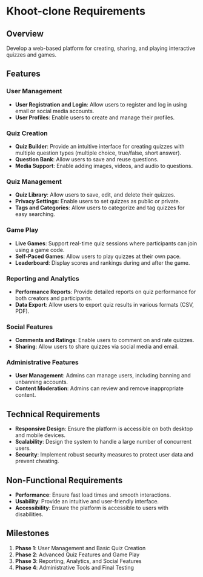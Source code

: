 # Khoot-clone Requirements

## Overview
Develop a web-based platform for creating, sharing, and playing interactive quizzes and games.

## Features

### User Management
- **User Registration and Login**: Allow users to register and log in using email or social media accounts.
- **User Profiles**: Enable users to create and manage their profiles.

### Quiz Creation
- **Quiz Builder**: Provide an intuitive interface for creating quizzes with multiple question types (multiple choice, true/false, short answer).
- **Question Bank**: Allow users to save and reuse questions.
- **Media Support**: Enable adding images, videos, and audio to questions.

### Quiz Management
- **Quiz Library**: Allow users to save, edit, and delete their quizzes.
- **Privacy Settings**: Enable users to set quizzes as public or private.
- **Tags and Categories**: Allow users to categorize and tag quizzes for easy searching.

### Game Play
- **Live Games**: Support real-time quiz sessions where participants can join using a game code.
- **Self-Paced Games**: Allow users to play quizzes at their own pace.
- **Leaderboard**: Display scores and rankings during and after the game.

### Reporting and Analytics
- **Performance Reports**: Provide detailed reports on quiz performance for both creators and participants.
- **Data Export**: Allow users to export quiz results in various formats (CSV, PDF).

### Social Features
- **Comments and Ratings**: Enable users to comment on and rate quizzes.
- **Sharing**: Allow users to share quizzes via social media and email.

### Administrative Features
- **User Management**: Admins can manage users, including banning and unbanning accounts.
- **Content Moderation**: Admins can review and remove inappropriate content.

## Technical Requirements
- **Responsive Design**: Ensure the platform is accessible on both desktop and mobile devices.
- **Scalability**: Design the system to handle a large number of concurrent users.
- **Security**: Implement robust security measures to protect user data and prevent cheating.

## Non-Functional Requirements
- **Performance**: Ensure fast load times and smooth interactions.
- **Usability**: Provide an intuitive and user-friendly interface.
- **Accessibility**: Ensure the platform is accessible to users with disabilities.

## Milestones
1. **Phase 1**: User Management and Basic Quiz Creation
2. **Phase 2**: Advanced Quiz Features and Game Play
3. **Phase 3**: Reporting, Analytics, and Social Features
4. **Phase 4**: Administrative Tools and Final Testing
